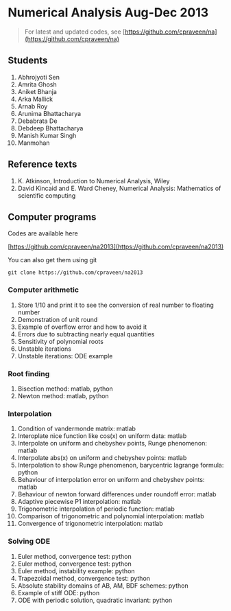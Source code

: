 # Numerical Analysis Aug-Dec 2013

> For latest and updated codes, see [https://github.com/cpraveen/na](https://github.com/cpraveen/na)

## Students

1. Abhrojyoti  Sen
1. Amrita  Ghosh
1. Aniket  Bhanja
1. Arka Mallick
1. Arnab  Roy
1. Arunima  Bhattacharya
1. Debabrata De
1. Debdeep Bhattacharya
1. Manish Kumar  Singh
1. Manmohan

## Reference texts

1. K. Atkinson, Introduction to Numerical Analysis, Wiley
1. David Kincaid and E. Ward Cheney, Numerical Analysis: Mathematics of scientific computing

## Computer programs

Codes are available here

[https://github.com/cpraveen/na2013](https://github.com/cpraveen/na2013)

You can also get them using git

```shell
git clone https://github.com/cpraveen/na2013
```

### Computer arithmetic

1. Store 1/10 and print it to see the conversion of real number to floating number
1. Demonstration of unit round
1. Example of overflow error and how to avoid it
1. Errors due to subtracting nearly equal quantities
1. Sensitivity of polynomial roots
1. Unstable iterations
1. Unstable iterations: ODE example

### Root finding

1. Bisection method: matlab, python
1. Newton method: matlab, python

### Interpolation

1. Condition of vandermonde matrix: matlab
1. Interoplate nice function like cos(x) on uniform data: matlab
1. Interpolate on uniform and chebyshev points, Runge phenomenon: matlab
1. Interpolate abs(x) on uniform and chebyshev points: matlab
1. Interpolation to show Runge phenomenon, barycentric lagrange formula: python
1. Behaviour of interpolation error on uniform and chebyshev points: matlab
1. Behaviour of newton forward differences under roundoff error: matlab
1. Adaptive piecewise P1 interpolation: matlab
1. Trigonometric interpolation of periodic function: matlab
1. Comparison of trigonometric and polynomial interpolation: matlab
1. Convergence of trigonometric interpolation: matlab

### Solving ODE

1. Euler method, convergence test: python
1. Euler method, convergence test: python
1. Euler method, instability example: python
1. Trapezoidal method, convergence test: python
1. Absolute stability domains of AB, AM, BDF schemes: python
1. Example of stiff ODE: python
1. ODE with periodic solution, quadratic invariant: python
